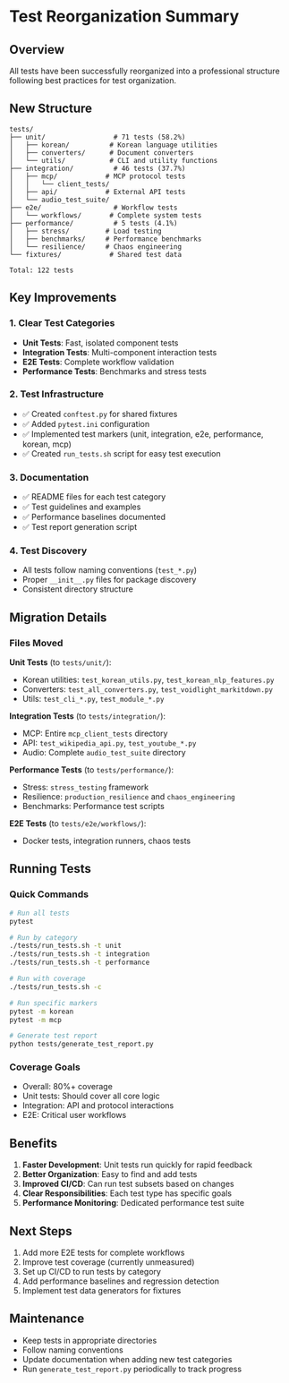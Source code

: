 # Test Reorganization Summary

## Overview

All tests have been successfully reorganized into a professional structure following best practices for test organization.

## New Structure

```
tests/
├── unit/                 # 71 tests (58.2%)
│   ├── korean/          # Korean language utilities
│   ├── converters/      # Document converters
│   └── utils/           # CLI and utility functions
├── integration/          # 46 tests (37.7%)
│   ├── mcp/            # MCP protocol tests
│   │   └── client_tests/
│   ├── api/            # External API tests
│   └── audio_test_suite/
├── e2e/                  # Workflow tests
│   └── workflows/       # Complete system tests
├── performance/          # 5 tests (4.1%)
│   ├── stress/         # Load testing
│   ├── benchmarks/     # Performance benchmarks
│   └── resilience/     # Chaos engineering
└── fixtures/            # Shared test data

Total: 122 tests
```

## Key Improvements

### 1. Clear Test Categories
- **Unit Tests**: Fast, isolated component tests
- **Integration Tests**: Multi-component interaction tests
- **E2E Tests**: Complete workflow validation
- **Performance Tests**: Benchmarks and stress tests

### 2. Test Infrastructure
- ✅ Created `conftest.py` for shared fixtures
- ✅ Added `pytest.ini` configuration
- ✅ Implemented test markers (unit, integration, e2e, performance, korean, mcp)
- ✅ Created `run_tests.sh` script for easy test execution

### 3. Documentation
- ✅ README files for each test category
- ✅ Test guidelines and examples
- ✅ Performance baselines documented
- ✅ Test report generation script

### 4. Test Discovery
- All tests follow naming conventions (`test_*.py`)
- Proper `__init__.py` files for package discovery
- Consistent directory structure

## Migration Details

### Files Moved

**Unit Tests** (to `tests/unit/`):
- Korean utilities: `test_korean_utils.py`, `test_korean_nlp_features.py`
- Converters: `test_all_converters.py`, `test_voidlight_markitdown.py`
- Utils: `test_cli_*.py`, `test_module_*.py`

**Integration Tests** (to `tests/integration/`):
- MCP: Entire `mcp_client_tests` directory
- API: `test_wikipedia_api.py`, `test_youtube_*.py`
- Audio: Complete `audio_test_suite` directory

**Performance Tests** (to `tests/performance/`):
- Stress: `stress_testing` framework
- Resilience: `production_resilience` and `chaos_engineering`
- Benchmarks: Performance test scripts

**E2E Tests** (to `tests/e2e/workflows/`):
- Docker tests, integration runners, chaos tests

## Running Tests

### Quick Commands

```bash
# Run all tests
pytest

# Run by category
./tests/run_tests.sh -t unit
./tests/run_tests.sh -t integration
./tests/run_tests.sh -t performance

# Run with coverage
./tests/run_tests.sh -c

# Run specific markers
pytest -m korean
pytest -m mcp

# Generate test report
python tests/generate_test_report.py
```

### Coverage Goals

- Overall: 80%+ coverage
- Unit tests: Should cover all core logic
- Integration: API and protocol interactions
- E2E: Critical user workflows

## Benefits

1. **Faster Development**: Unit tests run quickly for rapid feedback
2. **Better Organization**: Easy to find and add tests
3. **Improved CI/CD**: Can run test subsets based on changes
4. **Clear Responsibilities**: Each test type has specific goals
5. **Performance Monitoring**: Dedicated performance test suite

## Next Steps

1. Add more E2E tests for complete workflows
2. Improve test coverage (currently unmeasured)
3. Set up CI/CD to run tests by category
4. Add performance baselines and regression detection
5. Implement test data generators for fixtures

## Maintenance

- Keep tests in appropriate directories
- Follow naming conventions
- Update documentation when adding new test categories
- Run `generate_test_report.py` periodically to track progress